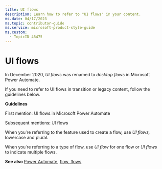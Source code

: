 ```yaml
---
title: UI flows
description: Learn how to refer to "UI flows" in your content.
ms.date: 04/17/2023
ms.topic: contributor-guide
ms.service: microsoft-product-style-guide
ms.custom:
  - TopicID 46475
---
```



# UI flows

In December 2020, *UI flows* was renamed to *desktop flows* in Microsoft Power Automate.

If you need to refer to UI flows in transition or legacy content, follow the guidelines below.

**Guidelines**  

First mention: UI flows in Microsoft Power Automate  

Subsequent mentions: UI flows  

When you're referring to the feature used to create a flow, use *UI flows,* lowercase and plural.

When you're referring to a type of flow, use *UI flow* for one flow or *UI flows* to indicate multiple flows.  

**See also** [Power Automate](~\a_z_names_terms\p\power-automate.md), [flow, flows](~\a_z_names_terms\f\flow-flows.md)  

